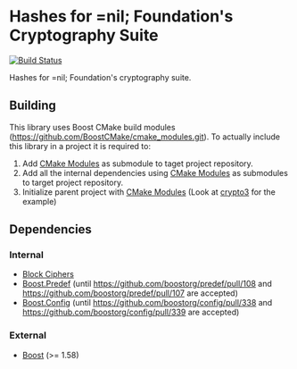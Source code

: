 # Hashes for =nil; Foundation's Cryptography Suite

[![Build Status](https://travis-ci.com/NilFoundation/hash.svg?branch=master)](https://travis-ci.com/NilFoundation/hash)

Hashes for =nil; Foundation's cryptography suite.

## Building

This library uses Boost CMake build modules (https://github.com/BoostCMake/cmake_modules.git). To actually include this
library in a project it is required to:

1. Add [CMake Modules](https://github.com/BoostCMake/cmake_modules.git) as submodule to taget project repository.
2. Add all the internal dependencies using [CMake Modules](https://github.com/BoostCMake/cmake_modules.git) as
   submodules to target project repository.
3. Initialize parent project with [CMake Modules](https://github.com/BoostCMake/cmake_modules.git) (Look
   at [crypto3](https://github.com/nilfoundation/crypto3.git) for the example)

## Dependencies

### Internal

* [Block Ciphers](https://github.com/nilfoundation/block.git)
* [Boost.Predef](https://github.com/nilfoundation/predef.git) (until https://github.com/boostorg/predef/pull/108
  and https://github.com/boostorg/predef/pull/107 are accepted)
* [Boost.Config](https://github.com/nilfoundation/config.git) (until https://github.com/boostorg/config/pull/338
  and https://github.com/boostorg/config/pull/339 are accepted)

### External

* [Boost](https://boost.org) (>= 1.58)
